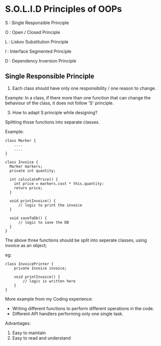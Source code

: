# S.O.L.I.D Principles of OOPs

S : Single Responsible Principle  

O : Open / Closed Principle  

L : Liskov Substitution Principle  

I : Interface Segmented Principle  

D : Dependency Inversion Principle  

## Single Responsible Principle
1. Each class should have only one responsibility / one reason to change.

Example: In a class, if there more than one function that can change the behaviour of the class, it does not follow 'S' principle.

3. How to adapt S principle while designing?

Splitting those functions into separate classes.

Example: 
```
class Marker {
    ....
    ....
}

class Invoice {
  Marker markers;
  private int quantity;

  int calculatePrice() {
    int price = markers.cost * this.quantity:
    return price;
  }

  void printInvoice() {
      // logic to print the invoice
  }

  void saveToDb() {
      // logic to save the DB
  }
}
```

The above three functions should be split into seperate classes, using invoice as an object;

eg:
```
class InvoicePrinter {
    private Invoice invoice;

    void printInvoice() {
        // logic is written here
    }
}
```
More example from my Coding experience:
* Writing different functions to perform different operations in the code.
* Different API handlers performing only one single task.

Advantages:
1. Easy to maintain
2. Easy to read and understand
